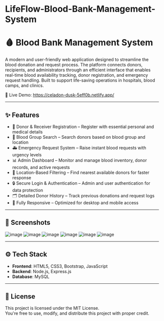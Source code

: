 # LifeFlow-Blood-Bank-Management-System
# 🩸 Blood Bank Management System

A modern and user-friendly web application designed to streamline the blood donation and request process. The platform connects donors, recipients, and administrators through an efficient interface that enables real-time blood availability tracking, donor registration, and emergency request handling. Built to support life-saving operations in hospitals, blood camps, and clinics.

🔗 Live Demo: https://celadon-dusk-5eff0b.netlify.app/

---

## ✨ Features

- 📝 Donor & Receiver Registration – Register with essential personal and medical details
- 🧪 Blood Group Search – Search donors based on blood group and location
- 🚑 Emergency Request System – Raise instant blood requests with urgency levels
- 📊 Admin Dashboard – Monitor and manage blood inventory, donor records, and active requests
- 📍 Location-Based Filtering – Find nearest available donors for faster response
- 🔒 Secure Login & Authentication – Admin and user authentication for data protection
- 🗂️ Detailed Donor History – Track previous donations and request logs
- 📱 Fully Responsive – Optimized for desktop and mobile access

---

## 📸 Screenshots
![image](https://github.com/user-attachments/assets/e316514a-43bd-4637-a095-8e4dabd2ac35)
![image](https://github.com/user-attachments/assets/fabe6c60-2335-4b0a-916c-19ddc8bfe62e)
![image](https://github.com/user-attachments/assets/eaba31be-eddd-40db-b5ef-f0c7c284e104)
![image](https://github.com/user-attachments/assets/39e541c7-12c6-4035-a3eb-8dd739a04f9d)
![image](https://github.com/user-attachments/assets/d920668b-6f25-4224-a45e-14db473bef21)
![image](https://github.com/user-attachments/assets/b394eec5-305d-426c-b03a-98a685bd2b81)





---

## ⚙️ Tech Stack

- **Frontend**: HTML5, CSS3, Bootstrap, JavaScript
- **Backend**: Node.js, Express.js
- **Database**: MySQL


---

## 📜 License

This project is licensed under the MIT License.  
You're free to use, modify, and distribute this project with proper credit.



